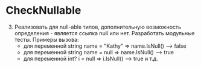 # CheckNullable
3. Реализовать для null-able типов, дополнительную возможность определения - является ссылка null или нет. Разработать модульные тесты.
   Примеры вызова: 
    - для переменной string name = "Kathy" =>  name.IsNull() --> false
    - для переменной string name = null    =>  name.IsNull() --> true
    - для переменной int? i = null         =>  i.IsNull()    --> true и т.д.
